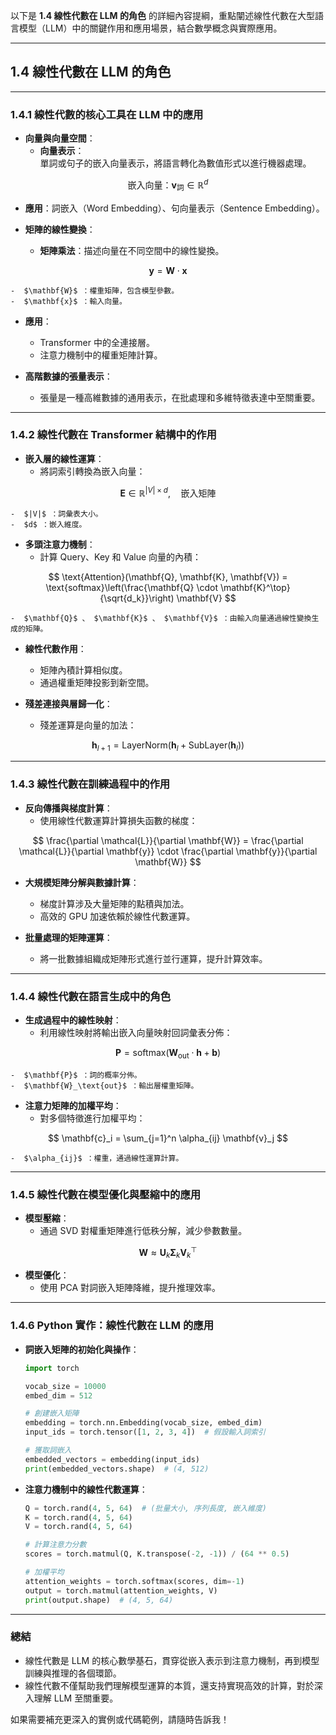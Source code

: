 以下是 **1.4 線性代數在 LLM 的角色** 的詳細內容提綱，重點闡述線性代數在大型語言模型（LLM）中的關鍵作用和應用場景，結合數學概念與實際應用。

---

## **1.4 線性代數在 LLM 的角色**

---

### **1.4.1 線性代數的核心工具在 LLM 中的應用**
- **向量與向量空間**：  
  - **向量表示**：  
    單詞或句子的嵌入向量表示，將語言轉化為數值形式以進行機器處理。  

$$
    \text{嵌入向量：} \mathbf{v}_\text{詞} \in \mathbb{R}^d
$$

  - **應用**：詞嵌入（Word Embedding）、句向量表示（Sentence Embedding）。  

- **矩陣的線性變換**：  
  - **矩陣乘法**：描述向量在不同空間中的線性變換。  

$$
    \mathbf{y} = \mathbf{W} \cdot \mathbf{x}
$$
  
    -  $\mathbf{W}$ ：權重矩陣，包含模型參數。  
    -  $\mathbf{x}$ ：輸入向量。  

  - **應用**：  
    - Transformer 中的全連接層。  
    - 注意力機制中的權重矩陣計算。  

- **高階數據的張量表示**：  
  - 張量是一種高維數據的通用表示，在批處理和多維特徵表達中至關重要。  

---

### **1.4.2 線性代數在 Transformer 結構中的作用**
- **嵌入層的線性運算**：  
  - 將詞索引轉換為嵌入向量：  

$$
    \mathbf{E} \in \mathbb{R}^{|V| \times d}, \quad \text{嵌入矩陣}
$$
  
    -  $|V|$ ：詞彙表大小。  
    -  $d$ ：嵌入維度。

- **多頭注意力機制**：  
  - 計算 Query、Key 和 Value 向量的內積：  

$$
    \text{Attention}(\mathbf{Q}, \mathbf{K}, \mathbf{V}) = \text{softmax}\left(\frac{\mathbf{Q} \cdot \mathbf{K}^\top}{\sqrt{d_k}}\right) \mathbf{V}
$$
  
    -  $\mathbf{Q}$ 、 $\mathbf{K}$ 、 $\mathbf{V}$ ：由輸入向量通過線性變換生成的矩陣。  

  - **線性代數作用**：  
    - 矩陣內積計算相似度。  
    - 通過權重矩陣投影到新空間。

- **殘差連接與層歸一化**：  
  - 殘差運算是向量的加法：  

$$
    \mathbf{h}_{l+1} = \text{LayerNorm}(\mathbf{h}_l + \text{SubLayer}(\mathbf{h}_l))
$$
  

---

### **1.4.3 線性代數在訓練過程中的作用**
- **反向傳播與梯度計算**：  
  - 使用線性代數運算計算損失函數的梯度：  

$$
    \frac{\partial \mathcal{L}}{\partial \mathbf{W}} = \frac{\partial \mathcal{L}}{\partial \mathbf{y}} \cdot \frac{\partial \mathbf{y}}{\partial \mathbf{W}}
$$
  

- **大規模矩陣分解與數據計算**：  
  - 梯度計算涉及大量矩陣的點積與加法。  
  - 高效的 GPU 加速依賴於線性代數運算。  

- **批量處理的矩陣運算**：  
  - 將一批數據組織成矩陣形式進行並行運算，提升計算效率。  

---

### **1.4.4 線性代數在語言生成中的角色**
- **生成過程中的線性映射**：  
  - 利用線性映射將輸出嵌入向量映射回詞彙表分佈：  

$$
    \mathbf{P} = \text{softmax}(\mathbf{W}_\text{out} \cdot \mathbf{h} + \mathbf{b})
$$
  
    -  $\mathbf{P}$ ：詞的概率分佈。  
    -  $\mathbf{W}_\text{out}$ ：輸出層權重矩陣。

- **注意力矩陣的加權平均**：  
  - 對多個特徵進行加權平均：  

$$
    \mathbf{c}_i = \sum_{j=1}^n \alpha_{ij} \mathbf{v}_j
$$
  
    -  $\alpha_{ij}$ ：權重，通過線性運算計算。

---

### **1.4.5 線性代數在模型優化與壓縮中的應用**
- **模型壓縮**：  
  - 通過 SVD 對權重矩陣進行低秩分解，減少參數數量。  

$$
    \mathbf{W} \approx \mathbf{U}_k \mathbf{\Sigma}_k \mathbf{V}_k^\top
$$
  

- **模型優化**：  
  - 使用 PCA 對詞嵌入矩陣降維，提升推理效率。  

---

### **1.4.6 Python 實作：線性代數在 LLM 的應用**
- **詞嵌入矩陣的初始化與操作**：  
  ```python
  import torch

  vocab_size = 10000
  embed_dim = 512

  # 創建嵌入矩陣
  embedding = torch.nn.Embedding(vocab_size, embed_dim)
  input_ids = torch.tensor([1, 2, 3, 4])  # 假設輸入詞索引

  # 獲取詞嵌入
  embedded_vectors = embedding(input_ids)
  print(embedded_vectors.shape)  # (4, 512)
  ```

- **注意力機制中的線性代數運算**：  
  ```python
  Q = torch.rand(4, 5, 64)  # (批量大小, 序列長度, 嵌入維度)
  K = torch.rand(4, 5, 64)
  V = torch.rand(4, 5, 64)

  # 計算注意力分數
  scores = torch.matmul(Q, K.transpose(-2, -1)) / (64 ** 0.5)

  # 加權平均
  attention_weights = torch.softmax(scores, dim=-1)
  output = torch.matmul(attention_weights, V)
  print(output.shape)  # (4, 5, 64)
  ```

---

### **總結**
- 線性代數是 LLM 的核心數學基石，貫穿從嵌入表示到注意力機制，再到模型訓練與推理的各個環節。  
- 線性代數不僅幫助我們理解模型運算的本質，還支持實現高效的計算，對於深入理解 LLM 至關重要。

如果需要補充更深入的實例或代碼範例，請隨時告訴我！